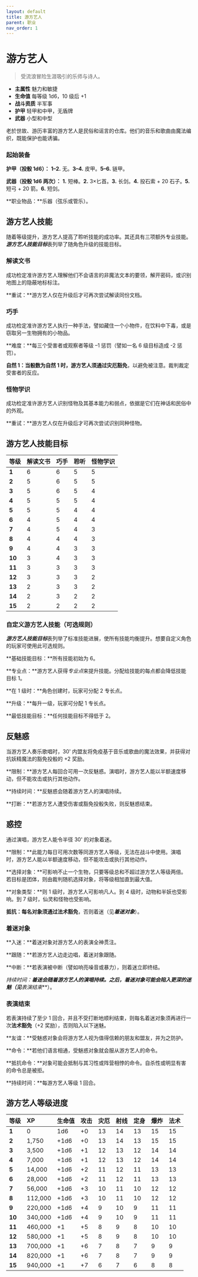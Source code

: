 ```yaml
---
layout: default
title: 游方艺人
parent: 职业
nav_order: 1
---
```


# 游方艺人

> 受流浪冒险生涯吸引的乐师与诗人。

- **主属性**	魅力和敏捷
- **生命值**	每等级 1d6，10 级后 +1
- **战斗资质**	半军事
- **护甲**	轻甲和中甲，无盾牌
- **武器**	小型和中型

老於世故、游历丰富的游方艺人是民俗和谣言的仓库。他们的音乐和歌曲由魔法编织，既能保护也能诱骗。

### 起始装备

**护甲（投骰 1d6）：** **1–2.** 无。**3–4.** 皮甲。**5–6.** 链甲。

**武器（投骰 1d6 两次）：** **1.** 短棒。**2.** 3×匕首。**3.** 长剑。**4.** 投石索 + 20 石子。**5.** 短弓 + 20 箭。**6.** 短剑。

**职业物品：**乐器（弦乐或管乐）。

## 游方艺人技能

随着等级提升，游方艺人提高了聆听技能的成功率。其还具有三项额外专业技能。***游方艺人技能目标***表列举了随角色升级的技能目标。

### 解读文书

成功检定准许游方艺人理解他们不会语言的非魔法文本的要领，解开密码，或识别地图上的隐蔽地标标注。

**重试：**游方艺人仅在升级后才可再次尝试解读同份文档。

### 巧手

成功检定准许游方艺人执行一种手法，譬如藏住一个小物件，在饮料中下毒，或是窃取另一生物拥有的小物品。

**难度：**每三个受害者或观察者等级 –1 惩罚（譬如一名 6 级目标造成 -2 惩罚）。

**自然 1：**当骰数为自然 1 时，游方艺人须通过**灾厄豁免**，以避免被注意。裁判裁定受害者的反应。

### 怪物学识

成功检定准许游方艺人识别怪物及其基本能力和弱点，依据是它们在神话和民俗中的外观。

**重试：**游方艺人仅在升级后才可再次尝试识别同种怪物。

## 游方艺人技能目标

| **等级** | **解读文书** | **巧手** | **聆听** | **怪物学识** |
| :---- | :------------ | :---------- | :----- | :----------- |
| **1** | 6 | 6 | 5 | 5 |
| **2** | 5 | 6 | 5 | 5 |
| **3** | 5 | 6 | 5 | 4 |
| **4** | 5 | 5 | 5 | 4 |
| **5** | 5 | 5 | 4 | 4 |
| **6** | 4 | 5 | 4 | 4 |
| **7** | 4 | 5 | 4 | 3 |
| **8** | 4 | 4 | 4 | 3 |
| **9** | 4 | 4 | 3 | 3 |
| **10** | 3 | 4 | 3 | 3 |
| **11** | 3 | 3 | 3 | 3 |
| **12** | 3 | 3 | 3 | 2 |
| **13** | 2 | 3 | 3 | 2 |
| **14** | 2 | 3 | 2 | 2 |
| **15** | 2 | 2 | 2 | 2 |

### 自定义游方艺人技能（可选规则）

***游方艺人技能目标***表列举了标准技能进展，使所有技能均衡提升。想要自定义角色的玩家可使用此可选规则。

**基础技能目标：**所有技能初始为 6。

**专业点：**游方艺人获得*专业点*来提升技能。分配给技能的每点都会降低技能目标 1。

**在 1 级时：**角色创建时，玩家可分配 2 专长点。

**升级：**每升一级，玩家可分配 1 专长点。

**最低技能目标：**任何技能目标不得低于 2。

## 反魅惑

当游方艺人奏乐歌唱时，30' 内盟友将免疫基于音乐或歌曲的魔法效果，并获得对抗妖精魔法的豁免投骰的 +2 奖励。

**限制：**游方艺人每回合可用一次反魅惑。演唱时，游方艺人能以半额速度移动，但不能攻击或执行其他动作。

**持续时间：**反魅惑会随着游方艺人的演唱持续。

**打断：**若游方艺人遭受伤害或豁免投骰失败，则反魅惑结束。

## 惑控

通过演唱，游方艺人能令半径 30' 的对象着迷。

**限制：**此能力每日可用次数等同游方艺人等级，无法在战斗中使用。演唱时，游方艺人能以半额速度移动，但不能攻击或执行其他动作。

**选择对象：**可影响不止一个生物，只要等级总和不超过游方艺人等级两倍。若目标是团体，则由裁判随机选择对象，将等级相加直到最大值。

**对象类型：**则 1 级时，游方艺人可影响凡人。到 4 级时，动物和半妖也受影响。到 7 级时，仙灵和怪物也受影响。

**抵抗：**每名对象须通过**法术豁免**，否则着迷（见***着迷对象***）。

### 着迷对象

**入迷：**着迷对象对游方艺人的表演全神贯注。

**跟随：**若游方艺人边走边唱，着迷对象跟随。

**中断：**若表演被中断（譬如响亮噪音或暴力），则着迷立即终结。

**持续时间：**着迷会随着游方艺人的演唱持续。之后，着迷对象可能会陷入更深的迷魅（见***表演结束***）。

### 表演结束

若表演持续了至少 1 回合，并且不受打断地顺利结束，则每名着迷对象须再进行一次**法术豁免**（+2 奖励），否则陷入以下迷魅。

**友谊：**受魅惑对象会将游方艺人视为值得信赖的朋友和盟友，并为之防护。

**命令：**若他们语言相通，受魅惑对象就会服从游方艺人的命令。

**抵抗命令：**对象可能会抵制与其习性或阵营相悖的命令。自杀性或明显有害的命令总是被拒。

**持续时间：**每游方艺人等级 1 回合。

## 游方艺人等级进度

| **等级** | **XP** | **生命值** | **攻击** | **灾厄** | **射线** | **定身** | **爆炸** | **法术** |
| :----- | :------ | :--------- | :----- | :--- | :--- | :--- | :---- | :---- |
| **1** | 0 | 1d6 | +0 | 13 | 14 | 13 | 15 | 15 |
| **2** | 1,750 | +1d6 | +0 | 13 | 14 | 13 | 15 | 15 |
| **3** | 3,500 | +1d6 | +1 | 12 | 13 | 12 | 14 | 14 |
| **4** | 7,000 | +1d6 | +1 | 12 | 13 | 12 | 14 | 14 |
| **5** | 14,000 | +1d6 | +2 | 11 | 12 | 11 | 13 | 13 |
| **6** | 28,000 | +1d6 | +2 | 11 | 12 | 11 | 13 | 13 |
| **7** | 56,000 | +1d6 | +3 | 10 | 11 | 10 | 12 | 12 |
| **8** | 112,000 | +1d6 | +3 | 10 | 11 | 10 | 12 | 12 |
| **9** | 220,000 | +1d6 | +4 | 9 | 10 | 9 | 11 | 11 |
| **10** | 340,000 | +1d6 | +4 | 9 | 10 | 9 | 11 | 11 |
| **11** | 460,000 | +1 | +5 | 8 | 9 | 8 | 10 | 10 |
| **12** | 580,000 | +1 | +5 | 8 | 9 | 8 | 10 | 10 |
| **13** | 700,000 | +1 | +6 | 7 | 8 | 7 | 9 | 9 |
| **14** | 820,000 | +1 | +6 | 7 | 8 | 7 | 9 | 9 |
| **15** | 940,000 | +1 | +7 | 6 | 7 | 6 | 8 | 8 |
